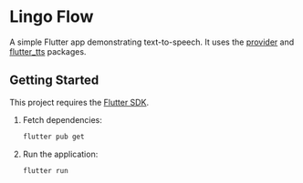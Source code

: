 # Lingo Flow

A simple Flutter app demonstrating text-to-speech.
It uses the [provider](https://pub.dev/packages/provider)
and [flutter_tts](https://pub.dev/packages/flutter_tts) packages.

## Getting Started

This project requires the [Flutter SDK](https://docs.flutter.dev/get-started/install).

1. Fetch dependencies:
   ```bash
   flutter pub get
   ```
2. Run the application:
   ```bash
   flutter run
   ```
